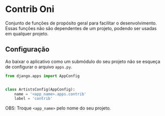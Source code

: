 # Contrib Oni

Conjunto de funções de propósito geral para facilitar o desenvolvimento. Essas funções não são dependentes de um projeto, podendo ser usadas em qualquer projeto.

## Configuração

Ao baixar o aplicativo como um submódulo do seu projeto não se esqueça de configurar o arquivo `apps.py`.
``` python
from django.apps import AppConfig


class ArtistsConfig(AppConfig):
    name = '<app_name>.apps.contrib'
    label = 'contrib'
```

OBS: Troque `<app_name>` pelo nome do seu projeto.
